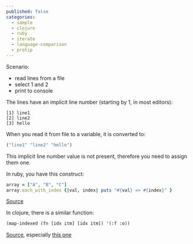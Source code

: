 ```yaml
---
published: false
categories:
  - sample
  - clojure
  - ruby
  - iterate
  - language-comparison
  - protip
---
```


Scenario: 

  * read lines from a file
  * select 1 and 2
  * print to console
  

The lines have an implicit line number (starting by 1, in most editors):

```
[1] line1
[2] line2
[3] hello
```

When you read it from file to a variable, it is converted to:

```lisp
("line1" "line2" "hello")
```

 This implicit line number value is not present, therefore you need to assign them one.
 
 In ruby, you have this construct:
 
 ```ruby
 array = ["A", "B", "C"]
array.each_with_index {|val, index| puts "#{val} => #{index}" }
```

[Source](http://stackoverflow.com/questions/310634/what-is-the-right-way-to-iterate-through-an-array-in-ruby/310638#310638)

In clojure, there is a similar function:

```lisp
(map-indexed (fn [idx itm] [idx itm]) '(:f :o))
```

[Source](https://clojuredocs.org/clojure.core/map-indexed), especially [this one](https://clojuredocs.org/clojure.core/map-indexed#example-542692cdc026201cdc326d25)
